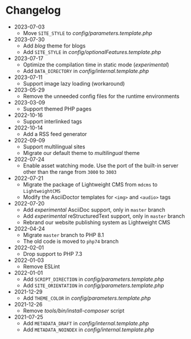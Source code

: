 # Changelog

* 2023-07-03
  * Move `SITE_STYLE` to *config/parameters.template.php*
* 2023-07-30
  * Add *blog* theme for blogs
  * Add `SITE_STYLE` in *config/optionalFeatures.template.php*
* 2023-07-17
  * Optimize the compilation time in static mode (*experimental*)
  * Add `DATA_DIRECTORY` in *config/internal.template.php*
* 2023-07-11
  * Support image lazy loading (workaround)
* 2023-05-29
  * Remove the unneeded config files for the runtime environments
* 2023-03-09
  * Support themed PHP pages
* 2022-10-16
  * Support interlinked tags
* 2022-10-14
  * Add a RSS feed generator
* 2022-09-09
  * Support multilingual sites
  * Migrate our default theme to *multilingual* theme
* 2022-07-24
  * Enable asset watching mode. Use the port of the built-in server other than the range from `3000` to `3003`
* 2022-07-21
  * Migrate the package of Lightweight CMS from `mdcms` to `LightweightCMS`
  * Modify the AsciiDoctor templates for `<img>` and `<audio>` tags
* 2022-07-20
  * Add *experimental* AsciiDoc support, only in `master` branch
  * Add *experimental* reStructuredText support, only in `master` branch
  * Rebrand our website publishing system as Lightweight CMS
* 2022-04-24
  * Migrate `master` branch to PHP 8.1
  * The old code is moved to `php74` branch
* 2022-02-01
  * Drop support to PHP 7.3
* 2022-01-03
  * Remove ESLint
* 2022-01-01
  * Add `SCRIPT_DIRECTION` in *config/parameters.template.php*
  * Add `SITE_ORIENTATION` in *config/parameters.template.php*
* 2021-12-29
  * Add `THEME_COLOR` in *config/parameters.template.php*
* 2021-12-26
  * Remove *tools/bin/install-composer* script
* 2021-07-25
  * Add `METADATA_DRAFT` in *config/internal.template.php*
  * Add `METADATA_NOINDEX` in *config/internal.template.php*
